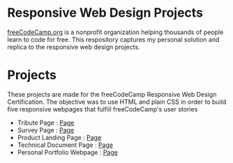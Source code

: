# Responsive Web Design Projects
 [freeCodeCamp.org](https://www.freecodecamp.org) is a nonprofit organization helping thousands of people learn to code for free. This respository captures my personal solution and replica to the responsive web design projects.
# Projects
These projects are made for the freeCodeCamp Responsive Web Design Certification. The objective was to use HTML and plain CSS in order to build five responsive webpages that fulfill freeCodeCamp's user stories
* Tribute Page : [Page](https://codepen.io/Sandeep_24/pen/rNwWPLV)
* Survey Page : [Page](https://codepen.io/Sandeep_24/pen/Rwaombd)
* Product Landing Page : [Page](https://codepen.io/Sandeep_24/pen/mdPRRKm)
* Technical Document Page : [Page](https://codepen.io/Sandeep_24/pen/oNxBzxw)
* Personal Portfolio Webpage : [Page](https://codepen.io/Sandeep_24/pen/PoNbvBN)
